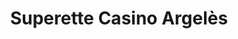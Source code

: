 ---
title: "Superette Casino Argelès"
url: /argeles-gazost/superette-casino-argeles/
shop: commodité
---